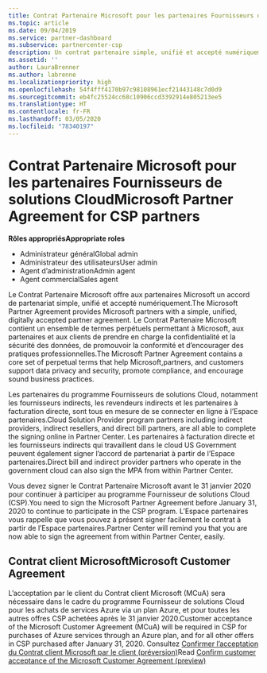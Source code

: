 ```yaml
---
title: Contrat Partenaire Microsoft pour les partenaires Fournisseurs de solutions Cloud | Espace partenaires
ms.topic: article
ms.date: 09/04/2019
ms.service: partner-dashboard
ms.subservice: partnercenter-csp
description: Un contrat partenaire simple, unifié et accepté numériquement.
ms.assetid: ''
author: LauraBrenner
ms.author: labrenne
ms.localizationpriority: high
ms.openlocfilehash: 54f4fff4170b97c98108961ecf21443148c7d0d9
ms.sourcegitcommit: eb4fc25524cc68c10906ccd3392914e805213ee5
ms.translationtype: HT
ms.contentlocale: fr-FR
ms.lasthandoff: 03/05/2020
ms.locfileid: "78340197"
---
```

# <a name="microsoft-partner-agreement-for-csp-partners"></a><span data-ttu-id="c4d1c-103">Contrat Partenaire Microsoft pour les partenaires Fournisseurs de solutions Cloud</span><span class="sxs-lookup"><span data-stu-id="c4d1c-103">Microsoft Partner Agreement for CSP partners</span></span> 

<span data-ttu-id="c4d1c-104">**Rôles appropriés**</span><span class="sxs-lookup"><span data-stu-id="c4d1c-104">**Appropriate roles**</span></span>
-   <span data-ttu-id="c4d1c-105">Administrateur général</span><span class="sxs-lookup"><span data-stu-id="c4d1c-105">Global admin</span></span>
-   <span data-ttu-id="c4d1c-106">Administrateur des utilisateurs</span><span class="sxs-lookup"><span data-stu-id="c4d1c-106">User admin</span></span>
-   <span data-ttu-id="c4d1c-107">Agent d’administration</span><span class="sxs-lookup"><span data-stu-id="c4d1c-107">Admin agent</span></span>
-   <span data-ttu-id="c4d1c-108">Agent commercial</span><span class="sxs-lookup"><span data-stu-id="c4d1c-108">Sales agent</span></span>

<span data-ttu-id="c4d1c-109">Le Contrat Partenaire Microsoft offre aux partenaires Microsoft un accord de partenariat simple, unifié et accepté numériquement.</span><span class="sxs-lookup"><span data-stu-id="c4d1c-109">The Microsoft Partner Agreement provides Microsoft partners with a simple, unified, digitally accepted partner agreement.</span></span> <span data-ttu-id="c4d1c-110">Le Contrat Partenaire Microsoft contient un ensemble de termes perpétuels permettant à Microsoft, aux partenaires et aux clients de prendre en charge la confidentialité et la sécurité des données, de promouvoir la conformité et d’encourager des pratiques professionnelles.</span><span class="sxs-lookup"><span data-stu-id="c4d1c-110">The Microsoft Partner Agreement contains a core set of perpetual terms that help Microsoft,partners, and customers support data privacy and security, promote compliance, and encourage sound business practices.</span></span>   

<span data-ttu-id="c4d1c-111">Les partenaires du programme Fournisseurs de solutions Cloud, notamment les fournisseurs indirects, les revendeurs indirects et les partenaires à facturation directe, sont tous en mesure de se connecter en ligne à l’Espace partenaires.</span><span class="sxs-lookup"><span data-stu-id="c4d1c-111">Cloud Solution Provider program partners including indirect providers, indirect resellers, and direct bill partners, are all able to complete the signing online in Partner Center.</span></span> <span data-ttu-id="c4d1c-112">Les partenaires à facturation directe et les fournisseurs indirects qui travaillent dans le cloud US Government peuvent également signer l’accord de partenariat à partir de l’Espace partenaires.</span><span class="sxs-lookup"><span data-stu-id="c4d1c-112">Direct bill and indirect provider partners who operate in the government cloud can also sign the MPA from within Partner Center.</span></span>

<span data-ttu-id="c4d1c-113">Vous devez signer le Contrat Partenaire Microsoft avant le 31 janvier 2020 pour continuer à participer au programme Fournisseur de solutions Cloud (CSP).</span><span class="sxs-lookup"><span data-stu-id="c4d1c-113">You need to sign the Microsoft Partner Agreement before January 31, 2020 to continue to participate in the CSP program.</span></span> <span data-ttu-id="c4d1c-114">L’Espace partenaires vous rappelle que vous pouvez à présent signer facilement le contrat à partir de l’Espace partenaires.</span><span class="sxs-lookup"><span data-stu-id="c4d1c-114">Partner Center will remind you that you are now able to sign the agreement from within Partner Center, easily.</span></span> 

## <a name="microsoft-customer-agreement"></a><span data-ttu-id="c4d1c-115">Contrat client Microsoft</span><span class="sxs-lookup"><span data-stu-id="c4d1c-115">Microsoft Customer Agreement</span></span>

<span data-ttu-id="c4d1c-116">L’acceptation par le client du Contrat client Microsoft (MCuA) sera nécessaire dans le cadre du programme Fournisseur de solutions Cloud pour les achats de services Azure via un plan Azure, et pour toutes les autres offres CSP achetées après le 31 janvier 2020.</span><span class="sxs-lookup"><span data-stu-id="c4d1c-116">Customer acceptance of the Microsoft Customer Agreement (MCuA) will be required in CSP for purchases of Azure services through an Azure plan, and for all other offers in CSP purchased after January 31, 2020.</span></span> <span data-ttu-id="c4d1c-117">Consultez [Confirmer l’acceptation du Contrat client Microsoft par le client (préversion)](confirm-customer-agreement.md)</span><span class="sxs-lookup"><span data-stu-id="c4d1c-117">Read [Confirm customer acceptance of the Microsoft Customer Agreement (preview)](confirm-customer-agreement.md)</span></span>
 











